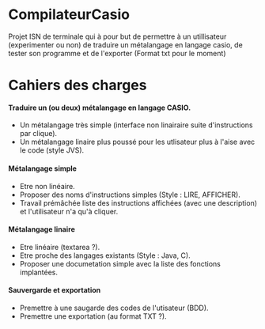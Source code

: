 # CompilateurCasio
Projet ISN de terminale qui à pour but de permettre à un utillisateur (experimenter ou non) de traduire un métalangage en langage casio, de tester son programme et de l'exporter (Format txt pour le moment)


# Cahiers des charges
#### Traduire un (ou deux) métalangage en langage CASIO.
 * Un métalangage très simple (interface non linairaire suite d'instructions par clique).
 * Un métalangage linaire plus poussé pour les utlisateur plus à l'aise avec le code (style JVS).

#### Métalangage simple
 * Etre non linéaire.
 * Proposer des noms d'instructions simples (Style : LIRE, AFFICHER).
 * Travail prémâchée liste des instructions affichées (avec une description) et l'utilisateur n'a qu'à cliquer.

#### Métalangage linaire
 * Etre linéaire (textarea ?).
 * Etre proche des langages existants (Style : Java, C).
 * Proposer une documetation simple avec la liste des fonctions implantées.

#### Sauvergarde et exportation
 * Premettre à une saugarde des codes de l'utisateur (BDD).
 * Premettre une exportation (au format TXT ?).
